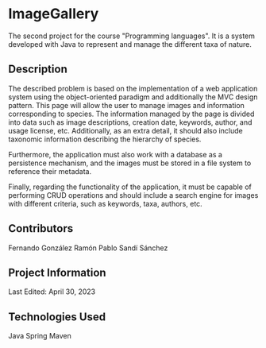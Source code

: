 # ImageGallery
The second project for the course "Programming languages". It is a system developed with Java to represent and manage the different taxa of nature.

## Description
The described problem is based on the implementation of a web application system using the object-oriented paradigm and additionally the MVC design pattern. This page will allow the user to manage images and information corresponding to species. The information managed by the page is divided into data such as image descriptions, creation date, keywords, author, and usage license, etc. Additionally, as an extra detail, it should also include taxonomic information describing the hierarchy of species.

Furthermore, the application must also work with a database as a persistence mechanism, and the images must be stored in a file system to reference their metadata.

Finally, regarding the functionality of the application, it must be capable of performing CRUD operations and should include a search engine for images with different criteria, such as keywords, taxa, authors, etc.

## Contributors

Fernando González Ramón
Pablo Sandí Sánchez

## Project Information

Last Edited: April 30, 2023

## Technologies Used

Java
Spring
Maven

